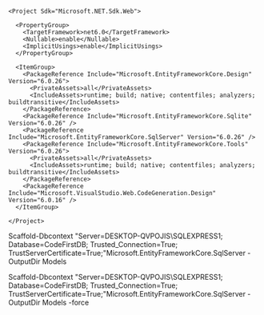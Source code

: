 ``````````````````````````````````````````````````````````````````````````````````````````````````````````````

<Project Sdk="Microsoft.NET.Sdk.Web">

  <PropertyGroup>
    <TargetFramework>net6.0</TargetFramework>
    <Nullable>enable</Nullable>
    <ImplicitUsings>enable</ImplicitUsings>
  </PropertyGroup>

  <ItemGroup>
    <PackageReference Include="Microsoft.EntityFrameworkCore.Design" Version="6.0.26">
      <PrivateAssets>all</PrivateAssets>
      <IncludeAssets>runtime; build; native; contentfiles; analyzers; buildtransitive</IncludeAssets>
    </PackageReference>
    <PackageReference Include="Microsoft.EntityFrameworkCore.Sqlite" Version="6.0.26" />
    <PackageReference Include="Microsoft.EntityFrameworkCore.SqlServer" Version="6.0.26" />
    <PackageReference Include="Microsoft.EntityFrameworkCore.Tools" Version="6.0.26">
      <PrivateAssets>all</PrivateAssets>
      <IncludeAssets>runtime; build; native; contentfiles; analyzers; buildtransitive</IncludeAssets>
    </PackageReference>
    <PackageReference Include="Microsoft.VisualStudio.Web.CodeGeneration.Design" Version="6.0.16" />
  </ItemGroup>

</Project>

````````````````````````````````````````````````````````````````````````````````````````````````````````````````````````````
Scaffold-Dbcontext "Server=DESKTOP-QVPOJIS\SQLEXPRESS1; Database=CodeFirstDB; Trusted_Connection=True; TrustServerCertificate=True;"Microsoft.EntityFrameworkCore.SqlServer -OutputDir Models

Scaffold-Dbcontext "Server=DESKTOP-QVPOJIS\SQLEXPRESS1; Database=CodeFirstDB; Trusted_Connection=True; TrustServerCertificate=True;"Microsoft.EntityFrameworkCore.SqlServer -OutputDir Models -force

````````````````````````````````````````````````````````````````````````````````````````````````````````````````````````````
